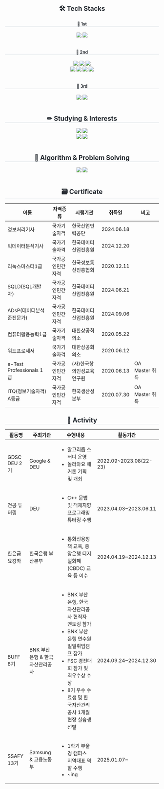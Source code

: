 <div align= "center">
    <h2 style="border-bottom: 1px solid #d8dee4; color: #282d33;"> 🛠️ Tech Stacks </h2>
    <div style="margin: 0 auto; text-align: center;" align= "center">
        <div>
            <h4 style="border-bottom: 1px solid #d8dee4; color: #282d33;"> 🥇 1st </h4>
            <img src="https://img.shields.io/badge/Python-3776AB?style=for-the-badge&logo=Python&logoColor=white">
            <img src="https://img.shields.io/badge/Java-007396?style=for-the-badge&logo=Java&logoColor=white">
        </div>
        <br>
        <div>
            <h4 style="border-bottom: 1px solid #d8dee4; color: #282d33;"> 🥈 2nd </h4>
            <img src="https://img.shields.io/badge/C++-00599C?style=for-the-badge&logo=C%2B%2B&logoColor=white">
            <img src="https://img.shields.io/badge/pandas-%23150458?style=for-the-badge&logo=pandas&logoColor=white">
            <img src="https://img.shields.io/badge/scikit--learn-%23F7931E?style=for-the-badge&logo=scikit-learn&logoColor=white">
            <br>
            <img src="https://img.shields.io/badge/kotlin-%237F52FF?style=for-the-badge&logo=kotlin&logoColor=white">
            <img src="https://img.shields.io/badge/jetpack%20compose-4285F4?style=for-the-badge&logo=jetpackcompose&logoColor=white">
            <img src="https://img.shields.io/badge/MariaDB-003545?style=for-the-badge&logo=mariadb&logoColor=white">
            <img src="https://img.shields.io/badge/MySQL-4479A1?style=for-the-badge&logo=MySQL&logoColor=white">
        </div>
        <br>
        <div>
            <h4 style="border-bottom: 1px solid #d8dee4; color: #282d33;"> 🥉 3rd </h4>
            <img src="https://img.shields.io/badge/Linux-FCC624?style=for-the-badge&logo=Linux&logoColor=white">
            <img src="https://img.shields.io/badge/SciPy-%230C55A5?style=for-the-badge&logo=scipy&logoColor=white">
        </div>
    </div>
</div>
<br>
<div align= "center">
    <h2 style="border-bottom: 1px solid #d8dee4; color: #282d33;"> ✏ Studying & Interests </h2>
    <img src="https://img.shields.io/badge/Spring Boot-6DB33F?style=for-the-badge&logo=Spring Boot&logoColor=white">
    <img src="https://img.shields.io/badge/Javascript-F7DF1E?style=for-the-badge&logo=Javascript&logoColor=white">
    <br>
    <img src="https://img.shields.io/badge/react-%2320232a?style=for-the-badge&logo=react&logoColor=%2361DAFB">
    <img src="https://img.shields.io/badge/Flutter-%2302569B?style=for-the-badge&logo=Flutter&logoColor=white">
</div>
<br>
<div align= "center">
    <h2 style="border-bottom: 1px solid #d8dee4; color: #282d33;"> 🚀 Algorithm & Problem Solving </h2>
    <img src="http://mazassumnida.wtf/api/v2/generate_badge?boj=right5625">
    <img src="http://mazandi.herokuapp.com/api?handle=right5625&theme=dark">
</div>
<br>
<div align= "center">
    <h2 style="border-bottom: 1px solid #d8dee4; color: #282d33;"> 🗃 Certificate </h2>
    <table>
        <thead>
            <tr>
                <th>이름</th>
                <th>자격종류</th>
                <th>시행기관</th>
                <th>취득일</th>
                <th>비고</th>
            </tr>
        </thead>
        <tbody>
            <tr>
                <td>정보처리기사</td>
                <td>국가기술자격</td>
                <td>한국산업인력공단</td>
                <td>2024.06.18</td>
                <td></td>
            </tr>
            <tr>
                <td>빅데이터분석기사</td>
                <td>국가기술자격</td>
                <td>한국데이터산업진흥원</td>
                <td>2024.12.20</td>
                <td></td>
            </tr>
            <tr>
                <td>리눅스마스터1급</td>
                <td>국가공인민간자격</td>
                <td>한국정보통신진흥협회</td>
                <td>2020.12.11</td>
                <td></td>
            </tr>
            <tr>
                <td>SQLD(SQL개발자)</td>
                <td>국가공인민간자격</td>
                <td>한국데이터산업진흥원</td>
                <td>2024.06.21</td>
                <td></td>
            </tr>
            <tr>
                <td>ADsP(데이터분석준전문가)</td>
                <td>국가공인민간자격</td>
                <td>한국데이터산업진흥원</td>
                <td>2024.09.06</td>
                <td></td>
            </tr>
            <tr>
                <td>컴퓨터활용능력1급</td>
                <td>국가기술자격</td>
                <td>대한상공회의소</td>
                <td>2020.05.22</td>
                <td></td>
            </tr>
            <tr>
                <td>워드프로세서</td>
                <td>국가기술자격</td>
                <td>대한상공회의소</td>
                <td>2020.06.12</td>
                <td></td>
            </tr>
            <tr>
                <td>e-Test Professionals 1급</td>
                <td>국가공인민간자격</td>
                <td>(사)한국창의인성교육연구원</td>
                <td>2020.06.13</td>
                <td>OA Master 취득</td>
            </tr>
            <tr>
                <td>ITQ(정보기술자격) A등급</td>
                <td>국가공인민간자격</td>
                <td>한국생산성본부</td>
                <td>2020.07.30</td>
                <td>OA Master 취득</td>
            </tr>
        </tbody>
    </table>
</div>
<div align= "center">
    <h2 style="border-bottom: 1px solid #d8dee4; color: #282d33;"> 🏫 Activity </h2>
    <table>
        <thead>
            <tr>
                <th>활동명</th>
                <th>주최기관</th>
                <th>수행내용</th>
                <th>활동기간</th>
            </tr>
        </thead>
        <tbody>
            <tr>
                <td>GDSC DEU 2기</td>
                <td>Google & DEU</td>
                <td>
                    <ul>
                        <li>알고리즘 스터디 운영</li>
                        <li>놀러와요 해커톤 기획 및 개최</li>
                    </ul>
                </td>
                <td>2022.09~2023.08(22-23)</td>
            </tr>
            <tr>
                <td>전공 튜터링</td>
                <td>DEU</td>
                <td>
                    <ul>
                        <li>C++ 문법 및 객체지향 프로그래밍 튜터링 수행</li>
                    </ul>
                <td>2023.04.03~2023.06.11</td>
            </tr>
            <!--
            <tr>
                <td>BOB CLUB 18기 & 19기</td>
                <td>DEU</td>
                <td>
                    <ul>
                        <li>자소서 첨삭 및 면접 교육 & 모의면접 진행</li>
                        <li>경주 워크숍(2024.06.24~25) 참가</li>
                        <li>부산 워크숍(2024.12.26) 참가</li>
                    </ul>
                </td>
                <td>2024.03.18~2024.06.24 & 2024.09.01~2024.12.13</td>
            </tr>
            -->
            <tr>
                <td>한은금요강좌</td>
                <td>한국은행 부산본부</td>
                <td>
                    <ul>
                        <li>통화신용정책 교육, 중앙은행 디지털화폐(CBDC) 교육 등 이수</li>
                    </ul>
                </td>
                <td>2024.04.19~2024.12.13</td>
            </tr>
            <tr>
                <td>BUFF 8기</td>
                <td>BNK 부산은행 & 한국자산관리공사</td>
                <td>
                    <ul>
                        <li>BNK 부산은행, 한국자산관리공사 현직자 멘토링 참가</li>
                        <li>BNK 부산은행 연수원 일일취업캠프 참가</li>
                        <li>FSC 경진대회 참가 및 최우수상 수상</li>
                        <li>8기 우수 수료생 및 한국자산관리공사 1개월 현장 실습생 선발</li>
                    </ul>
                </td>
                <td>2024.09.24~2024.12.30</td>
            </tr>
            <tr>
                <td>SSAFY 13기</td>
                <td>Samsung & 고용노동부</td>
                <td>
                    <ul>
                        <li>1학기 부울경 캠퍼스 지역대표 역할 수행</li>
                        <li>~ing</li>
                    </ul>
                </td>
                <td>2025.01.07~</td>
            </tr>
        </tbody>
    </table>
</div>
<!--
<br>
<div align= "center"> 
    <h2 style="border-bottom: 1px solid #d8dee4; color: #282d33;"> 🏆 Stats </h2>
    <img src="https://github-readme-stats.vercel.app/api/top-langs/?username=right5625&layout=compact&bg_color=60,4a90e2,8e44ad&title_color=ffffff&text_color=ffffff">
    <br>
    <img src="https://github-readme-stats.vercel.app/api?username=right5625&bg_color=60,4a90e2,8e44ad&title_color=ffffff&text_color=ffffff">
</div>
-->
